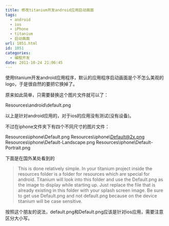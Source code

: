```yaml
---
title: 修改titanium开发android应用启动画面
tags:
  - android
  - ios
  - iPhone
  - titanium
  - 启动画面
url: 1051.html
id: 1051
categories:
  - 编程开发
date: 2011-10-24 21:06:45
---
```


使用titanium开发android应用程序，默认的应用程序启动画面是个不怎么美观的logo，于是很自然的要把它换掉了。  

原来如此简单，只需要替换这个图片文件就可以了：  

Resources\android\default.png

以上是针对android应用的，对于ios的应用没有测试(没有设备)。  

不过在iphone文件夹下有四个不同尺寸的图片文件：  

Resources\iphone\Default.png
Resources\iphone\Default@2x.png
Resources\iphone\Default-Landscape.png
Resources\iphone\Default-Portrait.png

下面是在国外某处看到的  

> This is done relatively simple. In your titanium project inside the resources folder is a folder for resources which are special for android. Titanium will look into this folder and use the Default.png as the image to display while starting up. Just replace the file that is already existing in this folder with your splash screen image. Be sure to get use Default.png and not default.png because on the device titanium will be case sensitive.

按照这个朋友的说法，default.png和Default.png应该是针对ios应用，需要注意区分大小写。